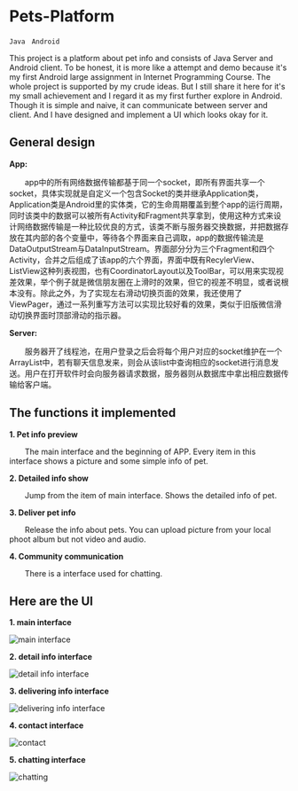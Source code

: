 # Pets-Platform
`Java` &nbsp; `Android`

This project is a platform about pet info and consists of Java Server and Android client. To be honest, it is more like a attempt and demo because it's my first Android large assignment in Internet Programming Course. The whole project is supported by my crude ideas. But I still share it here for it's my small achievement and I regard it as my first further explore in Android. Though it is simple and naive, it can communicate between server and client. And I have designed and implement a UI which looks okay for it. 

## General design
__App:__ 

&emsp;&emsp;app中的所有网络数据传输都基于同一个socket，即所有界面共享一个socket，具体实现就是自定义一个包含Socket的类并继承Application类，Application类是Android里的实体类，它的生命周期覆盖到整个app的运行周期，同时该类中的数据可以被所有Activity和Fragment共享拿到，使用这种方式来设计网络数据传输是一种比较优良的方式，该类不断与服务器交换数据，并把数据存放在其内部的各个变量中，等待各个界面来自己调取，app的数据传输流是DataOutputStream与DataInputStream。界面部分分为三个Fragment和四个Activity，合并之后组成了该app的六个界面，界面中既有RecylerView、ListView这种列表视图，也有CoordinatorLayout以及ToolBar，可以用来实现视差效果，举个例子就是微信朋友圈在上滑时的效果，但它的视差不明显，或者说根本没有。除此之外，为了实现左右滑动切换页面的效果，我还使用了ViewPager，通过一系列重写方法可以实现比较好看的效果，类似于旧版微信滑动切换界面时顶部滑动的指示器。

__Server:__

&emsp;&emsp;服务器开了线程池，在用户登录之后会将每个用户对应的socket维护在一个ArrayList中，若有聊天信息发来，则会从该list中查询相应的socket进行消息发送。用户在打开软件时会向服务器请求数据，服务器则从数据库中拿出相应数据传输给客户端。



## The functions it implemented
__1. Pet info preview__

  &emsp;&emsp;The main interface and the beginning of APP. Every item in this interface shows a picture and some simple info of pet.

__2. Detailed info show__

  &emsp;&emsp;Jump from the item of main interface. Shows the detailed info of pet.

__3. Deliver pet info__

  &emsp;&emsp;Release the info about pets. You can upload picture from your local phoot album but not video and audio.

__4. Community communication__

  &emsp;&emsp;There is a interface used for chatting.

## Here are the UI

__1. main interface__

  ![main interface]()

__2. detail info interface__

  ![detail info interface]()
  
__3. delivering info interface__

  ![delivering info interface]()
  
__4. contact interface__

  ![contact]()
  
__5. chatting interface__

  ![chatting]()
  































